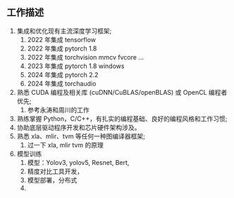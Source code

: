 ## 工作描述
1. 集成和优化现有主流深度学习框架;
	1. 2022 年集成 tensorflow
	2. 2022 年集成 pytorch 1.8
	3. 2022 年集成 torchvision mmcv fvcore ...
	4. 2023 年集成 pytorch 1.8 windows
	5. 2024 年集成 pytorch 2.2
	6. 2024 年集成 torchaudio
2. 熟悉 CUDA 编程及相关库 (cuDNN/CuBLAS/openBLAS) 或 OpenCL 编程者优先;
	1. 参考永涛和周川的工作
3. 熟练掌握 Python，C/C++，有扎实的编程基础、良好的编程风格和工作习惯;
4. 协助底层驱动程序开发和芯片硬件架构涉及。
5. 熟悉 xla、mlir、tvm 等任何一种图编译器框架;
	1. 过一下 xla, mlir tvm 的原理
6. 模型训练
	1. 模型：Yolov3, yolov5, Resnet, Bert, 
	2. 精度对比工具开发，
	3. 模型部署，分布式
	4. 